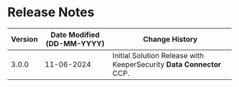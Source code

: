 # Release Notes

| **Version** | **Date Modified (DD-MM-YYYY)** | **Change History**                     |
|-------------|--------------------------------|----------------------------------------|
| 3.0.0       | 11-06-2024                     | Initial Solution Release with KeeperSecurity **Data Connector** CCP. | 
